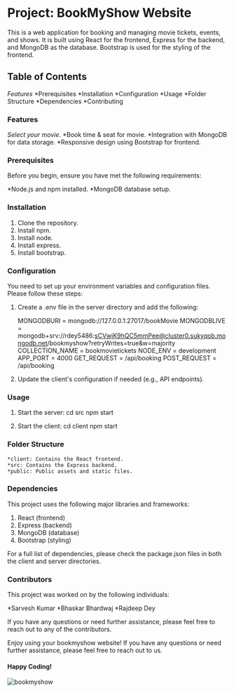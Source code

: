 # Project: BookMyShow Website

This is a web application for booking and managing movie tickets, events, and shows. It is built using React for the frontend, Express for the backend, and MongoDB as the database. Bootstrap is used for the styling of the frontend.

## Table of Contents

*Features*
*Prerequisites
*Installation
*Configuration
*Usage
*Folder Structure
*Dependencies
*Contributing

### Features

*Select your movie*.
*Book time & seat for movie.
*Integration with MongoDB for data storage.
*Responsive design using Bootstrap for frontend.

### Prerequisites

Before you begin, ensure you have met the following requirements:

*Node.js and npm installed.
*MongoDB database setup.

### Installation

1. Clone the repository.
2. Install npm.
3. Install node.
4. Install express.
5. Install bootstrap.

### Configuration

You need to set up your environment variables and configuration files. Please follow these steps:
1. Create a .env file in the server directory and add the following:

    MONGODBURI = mongodb://127.0.0.1:27017/bookMovie 
    MONGODBLIVE = mongodb+srv://rdey5486:sCVwjK9hQC5mmPee@cluster0.sukyqob.mongodb.net/bookmyshow?retryWrites=true&w=majority
    COLLECTION_NAME = bookmovietickets
    NODE_ENV =  development
    APP_PORT = 4000 
    GET_REQUEST = /api/booking
    POST_REQUEST = /api/booking

2. Update the client's configuration if needed (e.g., API endpoints).

### Usage

1. Start the server:
    cd src
    npm start

2. Start the client:
    cd client
    npm start

### Folder Structure
    
    *client: Contains the React frontend.
    *src: Contains the Express backend.
    *public: Public assets and static files.

### Dependencies

This project uses the following major libraries and frameworks:

1. React (frontend)
2. Express (backend)
3. MongoDB (database)
4. Bootstrap (styling)

For a full list of dependencies, please check the package.json files in both the client and server directories.

### Contributors

This project was worked on by the following individuals:

*Sarvesh Kumar
*Bhaskar Bhardwaj
*Rajdeep Dey

If you have any questions or need further assistance, please feel free to reach out to any of the contributors.



Enjoy using your bookmyshow website! If you have any questions or need further assistance, please feel free to reach out to us.

#### Happy Coding!

![bookmyshow](https://github.com/deevesh11nov/BookmyShow/assets/127090783/9c9d01e5-7dde-4e46-8635-3fe1dd6c453d)